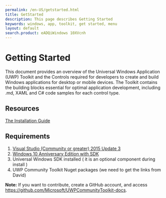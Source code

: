 ```yaml
---
permalink: /en-US/getstarted.html
title: GetStarted
description: This page describes Getting Started
keywords: windows, app, toolkit, get started, menu
layout: default
search.product: eADQiWindows 10XVcnh
---
```

# Getting Started  
This document provides an overview of the  Universal Windows Application (UWP) Toolkit and the Controls required for developers to create and build Windows applications for desktop or mobile devices. The Toolkit contains the building blocks essential for optimal application development, including .md, XAML and C# code samples for each control type. 

## Resources 
[The Installation Guide](https://github.com/Microsoft/UWPCommunityToolkit-docs/blob/master/en-us/uwp-community-toolkit/get-started/installguide.md)

## Requirements
1. [Visual Studio (Community or greater) 2015 Update 3](https://developer.microsoft.com/en-us/windows/downloads/vs-thankyou)
2. [Windows 10 Anniversary Edition with SDK](https://developer.microsoft.com/en-US/windows/downloads/) 
3. Universal Windows SDK installed ( it is an optional component during install )
4. UWP Community Toolkit Nuget packages (we need to get the links from David)     


**Note:** If you want to contribute, create a GitHub account, and access https://github.com/Microsoft/UWPCommunityToolkit-docs.

